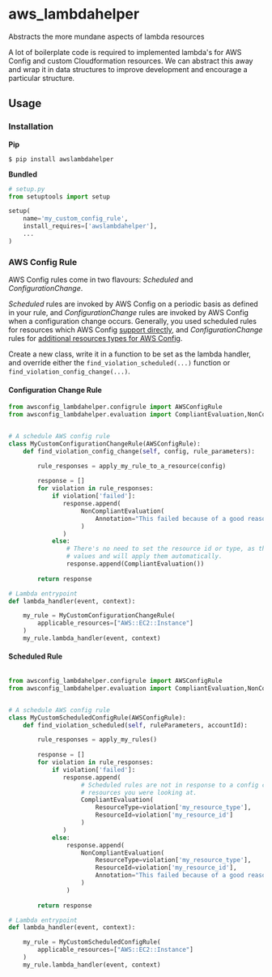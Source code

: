 # aws_lambdahelper
Abstracts the more mundane aspects of lambda resources

A lot of boilerplate code is required to implemented lambda's for AWS Config and custom Cloudformation resources. We can
abstract this away and wrap it in data structures to improve development and encourage a particular structure.

## Usage

### Installation

__Pip__
```shell
$ pip install awslambdahelper
```

__Bundled__
```python
# setup.py
from setuptools import setup

setup(
    name='my_custom_config_rule',
    install_requires=['awslambdahelper'],
    ...
)
```

### AWS Config Rule

AWS Config rules come in two flavours: _Scheduled_ and _ConfigurationChange_.

_Scheduled_ rules are invoked by AWS Config on a periodic basis as defined in your rule, and _ConfigurationChange_
rules are invoked by AWS Config when a configuration change occurs. Generally, you used scheduled rules for resources
which AWS Config [support directly](http://docs.aws.amazon.com/config/latest/developerguide/resource-config-reference.html),
and _ConfigurationChange_ rules for 
[additional resources types for AWS Config](http://docs.aws.amazon.com/config/latest/developerguide/evaluate-config_develop-rules_nodejs.html#creating-custom-rules-for-additional-resource-types).


Create a new class, write it in a function to be set as the lambda handler, and override either the 
`find_violation_scheduled(...)` function or `find_violation_config_change(...)`.

#### Configuration Change Rule

```python
from awsconfig_lambdahelper.configrule import AWSConfigRule
from awsconfig_lambdahelper.evaluation import CompliantEvaluation,NonCompliantEvaluation


# A schedule AWS config rule
class MyCustomConfigurationChangeRule(AWSConfigRule):
    def find_violation_config_change(self, config, rule_parameters):

        rule_responses = apply_my_rule_to_a_resource(config)
        
        response = []
        for violation in rule_responses:
            if violation['failed']:
               response.append(
                    NonCompliantEvaluation(
                        Annotation="This failed because of a good reason."
                    )
               ) 
            else:
                # There's no need to set the resource id or type, as the library is aware of those
                # values and will apply them automatically.
                response.append(CompliantEvaluation())
        
        return response

# Lambda entrypoint
def lambda_handler(event, context):

    my_rule = MyCustomConfigurationChangeRule(
        applicable_resources=["AWS::EC2::Instance"]
    )
    my_rule.lambda_handler(event, context)


```


#### Scheduled Rule

```python

from awsconfig_lambdahelper.configrule import AWSConfigRule
from awsconfig_lambdahelper.evaluation import CompliantEvaluation,NonCompliantEvaluation


# A schedule AWS config rule
class MyCustomScheduledConfigRule(AWSConfigRule):
    def find_violation_scheduled(self, ruleParameters, accountId):

        rule_responses = apply_my_rules()
        
        response = []
        for violation in rule_responses:
            if violation['failed']:
               response.append(
                    # Scheduled rules are not in response to a config change, so you need to tell AWS Config what
                    # resources you were looking at.
                    CompliantEvaluation(
                        ResourceType=violation['my_resource_type'],
                        ResourceId=violation['my_resource_id']
                    )
               ) 
            else:
                response.append(
                    NonCompliantEvaluation(
                        ResourceType=violation['my_resource_type'],
                        ResourceId=violation['my_resource_id'],
                        Annotation="This failed because of a good reason."
                    )
                )
        
        return response

# Lambda entrypoint
def lambda_handler(event, context):

    my_rule = MyCustomScheduledConfigRule(
        applicable_resources=["AWS::EC2::Instance"]
    )
    my_rule.lambda_handler(event, context)

```
